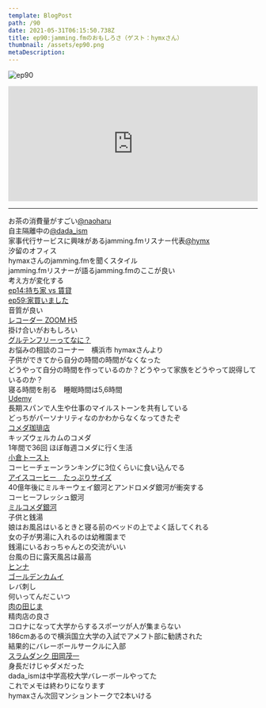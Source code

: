 ```yaml
---  
template: BlogPost  
path: /90
date: 2021-05-31T06:15:50.738Z  
title: ep90:jamming.fmのおもしろさ（ゲスト：hymxさん）
thumbnail: /assets/ep90.png
metaDescription:  
---  
```

![ep90](/assets/ep90.png)  


<iframe src="https://open.spotify.com/embed/episode/5brnBU5urai9vxU9EBCO0O" width="100%" height="232" frameBorder="0" allowfullscreen="" allow="autoplay; clipboard-write; encrypted-media; fullscreen; picture-in-picture"></iframe>

***  


お茶の消費量がすごい[@naoharu](https://twitter.com/naoharu)  
自主隔離中の[@dada_ism](https://twitter.com/dada_ism)  
家事代行サービスに興味があるjamming.fmリスナー代表[@hymx](https://twitter.com/hymx)  
汐留のオフィス  
hymaxさんのjamming.fmを聞くスタイル  
jamming.fmリスナーが語るjamming.fmのここが良い  
考え方が変化する  
[ep14:持ち家 vs 賃貸](https://jamming.fm/14)  
[ep59:家買いました](https://jamming.fm/59)  
音質が良い  
[レコーダー ZOOM H5](https://zoomcorp.com/ja/jp/handheld-recorders/handheld-recorders/h5/)  
掛け合いがおもしろい  
[グルテンフリーってなに？](https://jamming.fm/87)  
お悩みの相談のコーナー　横浜市 hymaxさんより  
子供ができてから自分の時間の時間がなくなった  
どうやって自分の時間を作っているのか？どうやって家族をどうやって説得しているのか？  
寝る時間を削る　睡眠時間は5,6時間  
[Udemy](https://www.udemy.com/)  
長期スパンで人生や仕事のマイルストーンを共有している  
どっちがパーソナリティなのかわからなくなってきたぞ  
[コメダ珈琲店](http://www.komeda.co.jp/)  
キッズウェルカムのコメダ  
1年間で36回 ほぼ毎週コメダに行く生活  
[小倉トースト](https://www.komeda.co.jp/menu/morning.html)  
コーヒーチェーンランキングに3位くらいに食い込んでる  
[アイスコーヒー　たっぷりサイズ](http://www.komeda.co.jp/menu/coffee.html)  
40億年後にミルキーウェイ銀河とアンドロメダ銀河が衝突する  
コーヒーフレッシュ銀河  
[ミルコメダ銀河](https://ja.wikipedia.org/wiki/%E9%8A%80%E6%B2%B3%E7%B3%BB%E3%81%A8%E3%82%A2%E3%83%B3%E3%83%89%E3%83%AD%E3%83%A1%E3%83%80%E9%8A%80%E6%B2%B3%E3%81%AE%E8%A1%9D%E7%AA%81%E5%90%88%E4%BD%93#cite_note-15)  
子供と銭湯  
娘はお風呂はいるときと寝る前のベッドの上でよく話してくれる  
女の子が男湯に入れるのは幼稚園まで  
銭湯にいるおっちゃんとの交流がいい  
台風の日に露天風呂は最高  
[ヒンナ](https://twitter.com/naoharu/status/1395352145646419974)  
[ゴールデンカムイ](https://youngjump.jp/goldenkamuy/)  
レバ刺し  
何いってんだこいつ  
[肉の田じま](https://www.nikunotajima.com/)  
精肉店の良さ  
コロナになって大学からするスポーツが人が集まらない  
186cmあるので横浜国立大学の入試でアメフト部に勧誘された  
結果的にバレーボールサークルに入部  
[スラムダンク 田岡茂一](https://dic.pixiv.net/a/%E7%94%B0%E5%B2%A1%E8%8C%82%E4%B8%80)  
身長だけじゃダメだった  
dada_ismは中学高校大学バレーボールやってた  
これでメモは終わりになります  
hymaxさん次回マンショントークで2本いける  